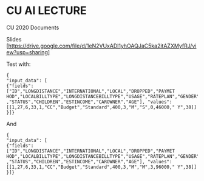 # CU AI LECTURE
CU 2020 Documents

Slides [https://drive.google.com/file/d/1eN2VUxADl1yhOAQJaC5ka2itAZXMyfRJ/view?usp=sharing]

Test with: 

```
{
"input_data": [
{"fields":["ID","LONGDISTANCE","INTERNATIONAL","LOCAL","DROPPED","PAYMET HOD","LOCALBILLTYPE","LONGDISTANCEBILLTYPE","USAGE","RATEPLAN","GENDER" ,"STATUS","CHILDREN","ESTINCOME","CAROWNER","AGE"], "values":[[1,27,6,33,1,"CC","Budget","Standard",400,3,"M","S",0,46000," Y",38]]
}]}
```
And

```
{
"input_data": [
{"fields":["ID","LONGDISTANCE","INTERNATIONAL","LOCAL","DROPPED","PAYMET HOD","LOCALBILLTYPE","LONGDISTANCEBILLTYPE","USAGE","RATEPLAN","GENDER" ,"STATUS","CHILDREN","ESTINCOME","CAROWNER","AGE"], "values":[[1,27,6,33,1,"CC","Budget","Standard",400,3,"M","M",3,96000," Y",38]]
}]}
```
